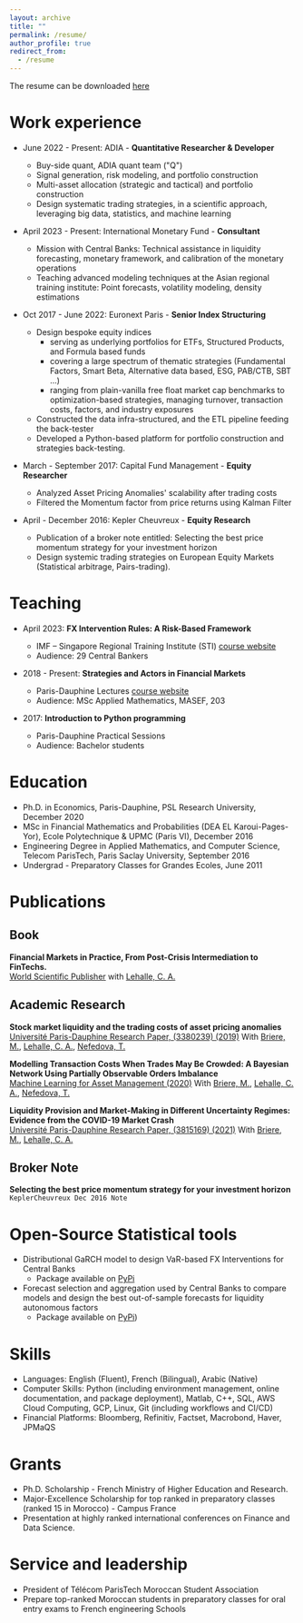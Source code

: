 ```yaml
---
layout: archive
title: ""
permalink: /resume/
author_profile: true
redirect_from:
  - /resume
---
```



The resume can be downloaded [here](https://github.com/amineraboun/amineraboun.github.io/raw/master/_pages/Amine_Raboun_Resume.pdf) 

Work experience
===============
* June 2022 - Present: ADIA - **Quantitative Researcher & Developer**
  - Buy-side quant, ADIA quant team ("Q")
  - Signal generation, risk modeling, and portfolio construction
  - Multi-asset allocation (strategic and tactical) and portfolio construction
  - Design systematic trading strategies, in a scientific approach, leveraging big data, statistics, and machine learning

* April 2023 - Present: International Monetary Fund - **Consultant**
  - Mission with Central Banks: Technical assistance in liquidity forecasting, monetary framework, and calibration of the monetary operations
  - Teaching advanced modeling techniques at the Asian regional training institute: Point forecasts, volatility modeling, density estimations

* Oct 2017 - June 2022: Euronext Paris - **Senior Index Structuring**
    - Design bespoke equity indices
      - serving as underlying portfolios for ETFs, Structured Products, and Formula based funds
      - covering a large spectrum of thematic strategies (Fundamental Factors, Smart Beta, Alternative data based, ESG, PAB/CTB, SBT ...)
      - ranging from plain-vanilla free float market cap benchmarks to optimization-based strategies, managing turnover, transaction costs, factors, and industry exposures
    - Constructed the data infra-structured, and the ETL pipeline feeding the back-tester
    - Developed a Python-based platform for portfolio construction and strategies back-testing.

* March - September 2017: Capital Fund Management - **Equity Researcher**
    - Analyzed Asset Pricing Anomalies' scalability after trading costs
    - Filtered the Momentum factor from price returns using Kalman Filter

* April - December 2016: Kepler Cheuvreux - **Equity Research**
    - Publication of a broker note entitled: Selecting the best price momentum strategy for your investment horizon
    - Design systemic trading strategies on European Equity Markets (Statistical arbitrage, Pairs-trading).

Teaching
========

* April 2023: **FX Intervention Rules: A Risk-Based Framework** 
  - IMF – Singapore Regional Training Institute (STI) [course website](https://amineraboun.github.io/STI_FX_Intervention/docs/index.html)
  - Audience: 29 Central Bankers

* 2018 - Present: **Strategies and Actors in Financial Markets**
  - Paris-Dauphine Lectures [course website](https://amineraboun.github.io/teaching/Strategies-and-Actors-in-Financial-Markets)
  - Audience: MSc Applied Mathematics, MASEF, 203

* 2017: **Introduction to Python programming**
  - Paris-Dauphine Practical Sessions
  - Audience: Bachelor students

Education
=========
* Ph.D. in Economics, Paris-Dauphine, PSL Research University, December 2020
* MSc in Financial Mathematics and Probabilities (DEA EL Karoui-Pages-Yor), Ecole Polytechnique & UPMC (Paris VI), December 2016
* Engineering Degree in Applied Mathematics, and Computer Science, Telecom ParisTech, Paris Saclay University, September 2016
* Undergrad - Preparatory Classes for Grandes Ecoles, June 2011 

Publications
============

Book
----

**Financial Markets in Practice, From Post-Crisis Intermediation to FinTechs.**  
[World Scientific Publisher](https://worldscientific.com/worldscibooks/10.1142/12731#t=aboutBook)
with [Lehalle, C. A.](https://ae.linkedin.com/in/lehalle)

Academic Research
-----------------

**Stock market liquidity and the trading costs of asset pricing anomalies**  
[Université Paris-Dauphine Research Paper, (3380239) (2019)](https://papers.ssrn.com/sol3/papers.cfm?abstract_id=3380239)
With [Briere, M.](http://mariebriere.fr), [Lehalle, C. A.](https://ae.linkedin.com/in/lehalle), [Nefedova, T.](https://www.tamaranefedova.com/home)

**Modelling Transaction Costs When Trades May Be Crowded: A Bayesian Network Using Partially Observable Orders Imbalance**  
[Machine Learning for Asset Management (2020)](https://papers.ssrn.com/sol3/papers.cfm?abstract_id=3420665)
With [Briere, M.](http://mariebriere.fr), [Lehalle, C. A.](https://ae.linkedin.com/in/lehalle), [Nefedova, T.](https://www.tamaranefedova.com/home)

**Liquidity Provision and Market-Making in Different Uncertainty Regimes: Evidence from the COVID-19 Market Crash**  
[Université Paris-Dauphine Research Paper, (3815169) (2021)](https://papers.ssrn.com/sol3/papers.cfm?abstract_id=3815169)
With [Briere, M.](http://mariebriere.fr), [Lehalle, C. A.](https://ae.linkedin.com/in/lehalle)

Broker Note
-----------
**Selecting the best price momentum strategy for your investment horizon**  
``KeplerCheuvreux Dec 2016 Note``

Open-Source Statistical tools
=============================
* Distributional GaRCH model to design VaR-based FX Interventions for Central Banks
  - Package available on [PyPi](https://pypi.org/project/varfxi/)
* Forecast selection and aggregation used by Central Banks to compare models and design the best out-of-sample forecasts for liquidity autonomous factors
  - Package available on [PyPi](https://pypi.org/project/forecast-combine/))

Skills
======
* Languages: English (Fluent), French (Bilingual), Arabic (Native)
* Computer Skills: Python (including environment management, online documentation, and package deployment), Matlab, C++, SQL, AWS Cloud Computing, GCP, Linux, Git (including workflows and CI/CD) 
* Financial Platforms: Bloomberg, Refinitiv, Factset, Macrobond, Haver, JPMaQS

Grants
======
* Ph.D. Scholarship - French Ministry of Higher Education and Research.
* Major-Excellence Scholarship for top ranked in preparatory classes (ranked 15 in Morocco) - Campus France
* Presentation at highly ranked international conferences on Finance and Data Science.

Service and leadership
======================
* President of Télécom ParisTech Moroccan Student Association
* Prepare top-ranked Moroccan students in preparatory classes for oral entry exams to French engineering Schools

